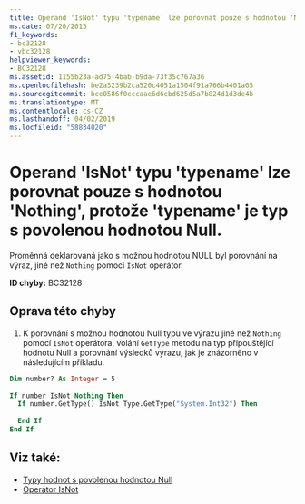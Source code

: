 ```yaml
---
title: Operand 'IsNot' typu 'typename' lze porovnat pouze s hodnotou 'Nothing', protože 'typename' je typ s povolenou hodnotou Null.
ms.date: 07/20/2015
f1_keywords:
- bc32128
- vbc32128
helpviewer_keywords:
- BC32128
ms.assetid: 1155b23a-ad75-4bab-b9da-73f35c767a36
ms.openlocfilehash: be2a3239b2ca520c4051a1504f91a766b4401a05
ms.sourcegitcommit: bce0586f0cccaae6d6cbd625d5a7b824d1d3de4b
ms.translationtype: MT
ms.contentlocale: cs-CZ
ms.lasthandoff: 04/02/2019
ms.locfileid: "58834020"
---
```

# <a name="isnot-operand-of-type-typename-can-only-be-compared-to-nothing-because-typename-is-a-nullable-type"></a>Operand 'IsNot' typu 'typename' lze porovnat pouze s hodnotou 'Nothing', protože 'typename' je typ s povolenou hodnotou Null.
Proměnná deklarovaná jako s možnou hodnotou NULL byl porovnání na výraz, jiné než `Nothing` pomocí `IsNot` operátor.  
  
 **ID chyby:** BC32128  
  
## <a name="to-correct-this-error"></a>Oprava této chyby  
  
1.  K porovnání s možnou hodnotou Null typu ve výrazu jiné než `Nothing` pomocí `IsNot` operátora, volání `GetType` metodu na typ připouštějící hodnotu Null a porovnání výsledků výrazu, jak je znázorněno v následujícím příkladu.  
  
```vb  
Dim number? As Integer = 5  
  
If number IsNot Nothing Then  
  If number.GetType() IsNot Type.GetType("System.Int32") Then   
  
  End If  
End If  
```  
  
## <a name="see-also"></a>Viz také:

- [Typy hodnot s povolenou hodnotou Null](../../../visual-basic/programming-guide/language-features/data-types/nullable-value-types.md)
- [Operátor IsNot](../../../visual-basic/language-reference/operators/isnot-operator.md)

